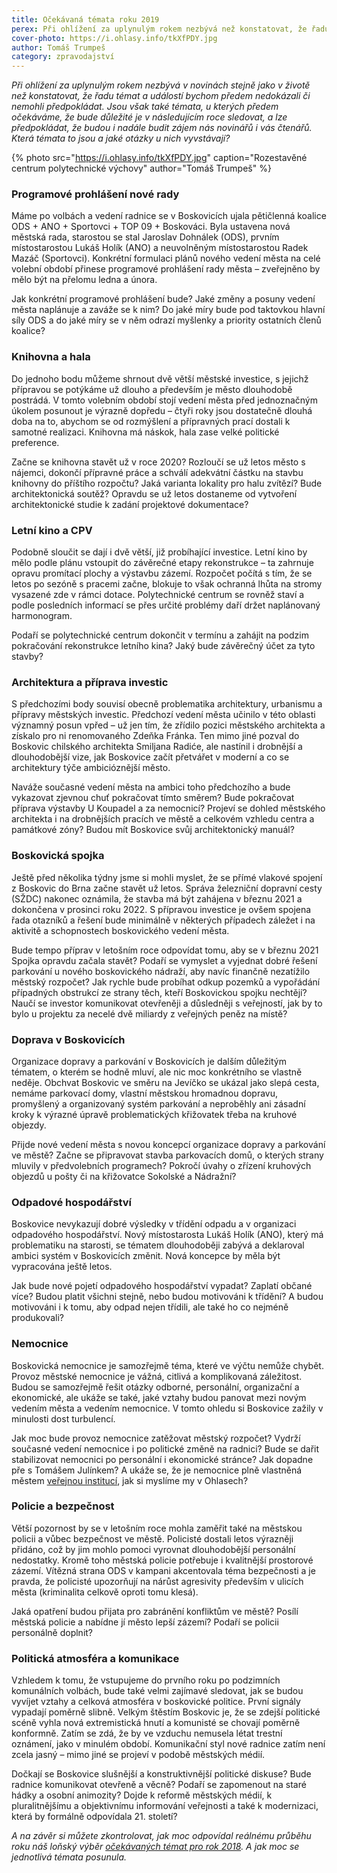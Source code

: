 ```yaml
---
title: Očekávaná témata roku 2019
perex: Při ohlížení za uplynulým rokem nezbývá než konstatovat, že řadu témat a událostí bychom předem nedokázali či nemohli předpokládat. Jsou však také témata, u kterých předem očekáváme, že bude důležité je v následujícím roce sledovat.
cover-photo: https://i.ohlasy.info/tkXfPDY.jpg
author: Tomáš Trumpeš
category: zpravodajství
---
```


*Při ohlížení za uplynulým rokem nezbývá v novinách stejně jako v životě než konstatovat, že řadu témat a událostí bychom předem nedokázali či nemohli předpokládat. Jsou však také témata, u kterých předem očekáváme, že bude důležité je v následujícím roce sledovat, a lze předpokládat, že budou i nadále budit zájem nás novinářů i vás čtenářů. Která témata to jsou a jaké otázky u nich vyvstávají?*

{% photo src="https://i.ohlasy.info/tkXfPDY.jpg" caption="Rozestavěné centrum polytechnické výchovy" author="Tomáš Trumpeš" %}

### Programové prohlášení nové rady

Máme po volbách a vedení radnice se v Boskovicích ujala pětičlenná koalice ODS + ANO + Sportovci + TOP 09 + Boskováci. Byla ustavena nová městská rada, starostou se stal Jaroslav Dohnálek (ODS), prvním místostarostou Lukáš Holík (ANO) a neuvolněným místostarostou Radek Mazáč (Sportovci). Konkrétní formulaci plánů nového vedení města na celé volební období přinese programové prohlášení rady města – zveřejněno by mělo být na přelomu ledna a února.

Jak konkrétní programové prohlášení bude? Jaké změny a posuny vedení města naplánuje a zaváže se k nim? Do jaké míry bude pod taktovkou hlavní síly ODS a do jaké míry se v něm odrazí myšlenky a priority ostatních členů koalice?

### Knihovna a hala

Do jednoho bodu můžeme shrnout dvě větší městské investice, s jejichž přípravou se potýkáme už dlouho a především je město dlouhodobě postrádá. V tomto volebním období stojí vedení města před jednoznačným úkolem posunout je výrazně dopředu – čtyři roky jsou dostatečně dlouhá doba na to, abychom se od rozmýšlení a přípravných prací dostali k samotné realizaci. Knihovna má náskok, hala zase velké politické preference.

Začne se knihovna stavět už v roce 2020? Rozloučí se už letos město s nájemci, dokončí přípravné práce a schválí adekvátní částku na stavbu knihovny do příštího rozpočtu? Jaká varianta lokality pro halu zvítězí? Bude architektonická soutěž? Opravdu se už letos dostaneme od vytvoření architektonické studie k zadání projektové dokumentace?

### Letní kino a CPV

Podobně sloučit se dají i dvě větší, již probíhající investice. Letní kino by mělo podle plánu vstoupit do závěrečné etapy rekonstrukce – ta zahrnuje opravu promítací plochy a výstavbu zázemí. Rozpočet počítá s tím, že se letos po sezóně s pracemi začne, blokuje to však ochranná lhůta na stromy vysazené zde v rámci dotace. Polytechnické centrum se rovněž staví a podle posledních informací se přes určité problémy daří držet naplánovaný harmonogram.

Podaří se polytechnické centrum dokončit v termínu a zahájit na podzim pokračování rekonstrukce letního kina? Jaký bude závěrečný účet za tyto stavby?

### Architektura a příprava investic

S předchozími body souvisí obecně problematika architektury, urbanismu a přípravy městských investic. Předchozí vedení města učinilo v této oblasti významný posun vpřed – už jen tím, že zřídilo pozici městského architekta a získalo pro ni renomovaného Zdeňka Fránka. Ten mimo jiné pozval do Boskovic chilského architekta Smiljana Radiće, ale nastínil i drobnější a dlouhodobější vize, jak Boskovice začít přetvářet v moderní a co se architektury týče ambicióznější město.

Naváže současné vedení města na ambici toho předchozího a bude vykazovat zjevnou chuť pokračovat tímto směrem? Bude pokračovat příprava výstavby U Koupadel a za nemocnicí? Projeví se dohled městského architekta i na drobnějších pracích ve městě a celkovém vzhledu centra a památkové zóny? Budou mít Boskovice svůj architektonický manuál?

### Boskovická spojka

Ještě před několika týdny jsme si mohli myslet, že se přímé vlakové spojení z Boskovic do Brna začne stavět už letos. Správa železniční dopravní cesty (SŽDC) nakonec oznámila, že stavba má být zahájena v březnu 2021 a dokončena v prosinci roku 2022. S přípravou investice je ovšem spojena řada otazníků a řešení bude minimálně v některých případech záležet i na aktivitě a schopnostech boskovického vedení města.

Bude tempo příprav v letošním roce odpovídat tomu, aby se v březnu 2021 Spojka opravdu začala stavět? Podaří se vymyslet a vyjednat dobré řešení parkování u nového boskovického nádraží, aby navíc finančně nezatížilo městský rozpočet? Jak rychle bude probíhat odkup pozemků a vypořádání případných obstrukcí ze strany těch, kteří Boskovickou spojku nechtějí? Naučí se investor komunikovat otevřeněji a důsledněji s veřejností, jak by to bylo u projektu za necelé dvě miliardy z veřejných peněz na místě?

### Doprava v Boskovicích

Organizace dopravy a parkování v Boskovicích je dalším důležitým tématem, o kterém se hodně mluví, ale nic moc konkrétního se vlastně neděje. Obchvat Boskovic ve směru na Jevíčko se ukázal jako slepá cesta, nemáme parkovací domy, vlastní městskou hromadnou dopravu, promyšlený a organizovaný systém parkování a neproběhly ani zásadní kroky k výrazné úpravě problematických křižovatek třeba na kruhové objezdy.

Přijde nové vedení města s novou koncepcí organizace dopravy a parkování ve městě? Začne se připravovat stavba parkovacích domů, o kterých strany mluvily v předvolebních programech? Pokročí úvahy o zřízení kruhových objezdů u pošty či na křižovatce Sokolské a Nádražní?

### Odpadové hospodářství

Boskovice nevykazují dobré výsledky v třídění odpadu a v organizaci odpadového hospodářství. Nový místostarosta Lukáš Holík (ANO), který má problematiku na starosti, se tématem dlouhodoběji zabývá a deklaroval ambici systém v Boskovicích změnit. Nová koncepce by měla být vypracována ještě letos.

Jak bude nové pojetí odpadového hospodářství vypadat? Zaplatí občané více? Budou platit všichni stejně, nebo budou motivováni k třídění? A budou motivováni i k tomu, aby odpad nejen třídili, ale také ho co nejméně produkovali?

### Nemocnice

Boskovická nemocnice je samozřejmě téma, které ve výčtu nemůže chybět. Provoz městské nemocnice je vážná, citlivá a komplikovaná záležitost. Budou se samozřejmě řešit otázky odborné, personální, organizační a ekonomické, ale ukáže se také, jaké vztahy budou panovat mezi novým vedením města a vedením nemocnice. V tomto ohledu si Boskovice zažily v minulosti dost turbulencí.

Jak moc bude provoz nemocnice zatěžovat městský rozpočet? Vydrží současné vedení nemocnice i po politické změně na radnici? Bude se dařit stabilizovat nemocnici po personální i ekonomické stránce? Jak dopadne pře s Tomášem Julínkem? A ukáže se, že je nemocnice plně vlastněná městem [veřejnou institucí](http://www.ohlasy.info/clanky/2017/08/nemocnice-soud.html), jak si myslíme my v Ohlasech?

### Policie a bezpečnost

Větší pozornost by se v letošním roce mohla zaměřit také na městskou policii a vůbec bezpečnost ve městě. Policisté dostali letos výrazněji přidáno, což by jim mohlo pomoci vyrovnat dlouhodobější personální nedostatky. Kromě toho městská policie potřebuje i kvalitnější prostorové zázemí. Vítězná strana ODS v kampani akcentovala téma bezpečnosti a je pravda, že policisté upozorňují na nárůst agresivity především v ulicích města (kriminalita celkově oproti tomu klesá).

Jaká opatření budou přijata pro zabránění konfliktům ve městě? Posílí městská policie a nabídne jí město lepší zázemí? Podaří se policii personálně doplnit?

### Politická atmosféra a komunikace

Vzhledem k tomu, že vstupujeme do prvního roku po podzimních komunálních volbách, bude také velmi zajímavé sledovat, jak se budou vyvíjet vztahy a celková atmosféra v boskovické politice. První signály vypadají poměrně slibně. Velkým štěstím Boskovic je, že se zdejší politické scéně vyhla nová extremistická hnutí a komunisté se chovají poměrně konformně. Zatím se zdá, že by ve vzduchu nemusela létat trestní oznámení, jako v minulém období. Komunikační styl nové radnice zatím není zcela jasný – mimo jiné se projeví v podobě městských médií.

Dočkají se Boskovice slušnější a konstruktivnější politické diskuse? Bude radnice komunikovat otevřeně a věcně? Podaří se zapomenout na staré hádky a osobní animozity? Dojde k reformě městských médií, k pluralitnějšímu a objektivnímu informování veřejnosti a také k modernizaci, která by formálně odpovídala 21. století?

*A na závěr si můžete zkontrolovat, jak moc odpovídal reálnému průběhu roku náš loňský výběr [očekávaných témat pro rok 2018](http://www.ohlasy.info/clanky/2018/01/letosni-temata.html). A jak moc se jednotlivá témata posunula.*
